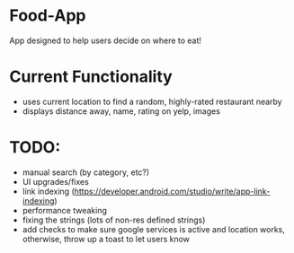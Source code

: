 # Food-App
App designed to help users decide on where to eat!

# Current Functionality
- uses current location to find a random, highly-rated restaurant nearby
- displays distance away, name, rating on yelp, images

# TODO:
- manual search (by category, etc?)
- UI upgrades/fixes
- link indexing (https://developer.android.com/studio/write/app-link-indexing)
- performance tweaking
- fixing the strings (lots of non-res defined strings)
- add checks to make sure google services is active and location works, otherwise, throw up a toast to let users know
